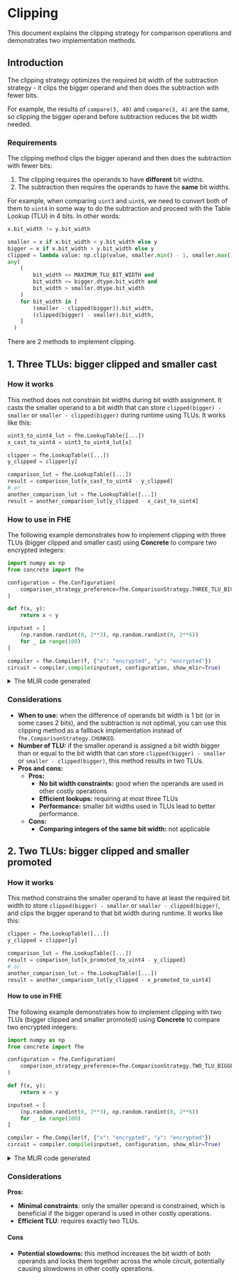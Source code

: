 # Clipping

This document explains the clipping strategy for comparison operations and demonstrates two implementation methods.

## Introduction

The clipping strategy optimizes the required bit width of the subtraction strategy - it clips the bigger operand and then does the subtraction with fewer bits.

For example, the results of `compare(3, 40)` and `compare(3, 4)` are the same,  so clipping the bigger operand before subtraction reduces the bit width needed.

### Requirements

The clipping method clips the bigger operand and then does the subtraction with fewer bits:

1. The clipping requires the operands to have **different** bit widths.
2. The subtraction then requires the operands to have the **same** bit widths.

For example,  when comparing `uint3` and `uint6`, we need to convert both of them to `uint4` in some way to do the subtraction and proceed with the Table Lookup (TLU) in 4 bits. In other words:

```python
x.bit_width != y.bit_width
```

```python
smaller = x if x.bit_width < y.bit_width else y
bigger = x if x.bit_width > y.bit_width else y
clipped = lambda value: np.clip(value, smaller.min() - 1, smaller.max() + 1)
any(
    (
        bit_width <= MAXIMUM_TLU_BIT_WIDTH and
        bit_width <= bigger.dtype.bit_width and
        bit_width > smaller.dtype.bit_width
    )
    for bit_width in [
        (smaller - clipped(bigger)).bit_width,
        (clipped(bigger) - smaller).bit_width,
    ]
  )
```

There are 2 methods to implement clipping.

## 1. Three TLUs: bigger clipped and smaller cast

### How it works

This method does not constrain bit widths during bit width assignment. It casts the smaller operand to a bit width that can store `clipped(bigger) - smaller` or `smaller - clipped(bigger)` during runtime using TLUs. It works like this:

```python
uint3_to_uint4_lut = fhe.LookupTable([...])
x_cast_to_uint4 = uint3_to_uint4_lut[x]

clipper = fhe.LookupTable([...])
y_clipped = clipper[y]

comparison_lut = fhe.LookupTable([...])
result = comparison_lut[x_cast_to_uint4 - y_clipped]
# or
another_comparison_lut = fhe.LookupTable([...])
result = another_comparison_lut[y_clipped - x_cast_to_uint4]
```

### How to use in FHE

The following example demonstrates how to implement clipping with three TLUs (bigger clipped and smaller cast) using **Concrete** to compare two encrypted integers:

```python
import numpy as np
from concrete import fhe

configuration = fhe.Configuration(
    comparison_strategy_preference=fhe.ComparisonStrategy.THREE_TLU_BIGGER_CLIPPED_SMALLER_CASTED
)

def f(x, y):
    return x < y

inputset = [
    (np.random.randint(0, 2**3), np.random.randint(0, 2**6))
    for _ in range(100)
]

compiler = fhe.Compiler(f, {"x": "encrypted", "y": "encrypted"})
circuit = compiler.compile(inputset, configuration, show_mlir=True)
```

<details>

<summary>The MLIR code generated</summary>

```cpp
module {
  
  // no promotions
  func.func @main(%arg0: !FHE.eint<3>, %arg1: !FHE.eint<6>) -> !FHE.eint<1> {
    
    // casting the smaller operand 
    %cst = arith.constant dense<[0, 1, 2, 3, 4, 5, 6, 7]> : tensor<8xi64>
    %0 = "FHE.apply_lookup_table"(%arg0, %cst) : (!FHE.eint<3>, tensor<8xi64>) -> !FHE.esint<4>
    
    // clipping the bigger operand
    %cst_0 = arith.constant dense<[0, 1, 2, 3, 4, 5, 6, 7, 8, 8, 8, 8, 8, 8, 8, 8, 8, 8, 8, 8, 8, 8, 8, 8, 8, 8, 8, 8, 8, 8, 8, 8, 8, 8, 8, 8, 8, 8, 8, 8, 8, 8, 8, 8, 8, 8, 8, 8, 8, 8, 8, 8, 8, 8, 8, 8, 8, 8, 8, 8, 8, 8, 8, 8]> : tensor<64xi64>
    %1 = "FHE.apply_lookup_table"(%arg1, %cst_0) : (!FHE.eint<6>, tensor<64xi64>) -> !FHE.esint<4>
    
    // subtraction
    %2 = "FHE.sub_eint"(%0, %1) : (!FHE.esint<4>, !FHE.esint<4>) -> !FHE.esint<4>
    
    // computing the result
    %cst_1 = arith.constant dense<[0, 0, 0, 0, 0, 0, 0, 0, 1, 1, 1, 1, 1, 1, 1, 1]> : tensor<16xi64>
    %3 = "FHE.apply_lookup_table"(%2, %cst_1) : (!FHE.esint<4>, tensor<16xi64>) -> !FHE.eint<1>
    
    return %3 : !FHE.eint<1>
    
  }
  
}
```

</details>

### Considerations

* **When to use:** when the difference of operands bit width is 1 bit (or in some cases 2 bits), and the subtraction is not optimal, you can use this clipping method as a fallback implementation instead of `fhe.ComparisonStrategy.CHUNKED`.
* **Number of TLU:** if the smaller operand is assigned a bit width bigger than or equal to the bit width that can store `clipped(bigger) - smaller` or `smaller - clipped(bigger)`, this method results in two TLUs.
* **Pros and cons:**
  * **Pros:**
    * **No bit width constraints:** good when the operands are used in other costly operations
    * **Efficient lookups:** requiring at most three TLUs
    * **Performance:** smaller bit widths used in TLUs lead to better performance.
  * **Cons:**
    * **Comparing integers of the same bit width:** not applicable

## 2. Two TLUs: bigger clipped and smaller promoted

### How it works

This method constrains the smaller operand to have at least the required bit width to store `clipped(bigger) - smaller` or `smaller - clipped(bigger)`, and clips the bigger operand to that bit width during runtime. It works like this:

```python
clipper = fhe.LookupTable([...])
y_clipped = clipper[y]

comparison_lut = fhe.LookupTable([...])
result = comparison_lut[x_promoted_to_uint4 - y_clipped]
# or
another_comparison_lut = fhe.LookupTable([...])
result = another_comparison_lut[y_clipped - x_promoted_to_uint4]
```

#### How to use in FHE

The following example demonstrates how to implement clipping with two TLUs (bigger clipped and smaller promoted) using **Concrete** to compare two encrypted integers:

```python
import numpy as np
from concrete import fhe

configuration = fhe.Configuration(
    comparison_strategy_preference=fhe.ComparisonStrategy.TWO_TLU_BIGGER_CLIPPED_SMALLER_PROMOTED
)

def f(x, y):
    return x < y

inputset = [
    (np.random.randint(0, 2**3), np.random.randint(0, 2**6))
    for _ in range(100)
]

compiler = fhe.Compiler(f, {"x": "encrypted", "y": "encrypted"})
circuit = compiler.compile(inputset, configuration, show_mlir=True)
```

<details>

<summary>The MLIR code generated</summary>

```cpp
module {
  
  // promotions          ............
  func.func @main(%arg0: !FHE.eint<4>, %arg1: !FHE.eint<6>) -> !FHE.eint<1> {
    
    // clipping the bigger operand
    %cst = arith.constant dense<[0, 1, 2, 3, 4, 5, 6, 7, 8, 8, 8, 8, 8, 8, 8, 8, 8, 8, 8, 8, 8, 8, 8, 8, 8, 8, 8, 8, 8, 8, 8, 8, 8, 8, 8, 8, 8, 8, 8, 8, 8, 8, 8, 8, 8, 8, 8, 8, 8, 8, 8, 8, 8, 8, 8, 8, 8, 8, 8, 8, 8, 8, 8, 8]> : tensor<64xi64>
    %0 = "FHE.apply_lookup_table"(%arg1, %cst) : (!FHE.eint<6>, tensor<64xi64>) -> !FHE.esint<4>
    
    // subtraction
    %1 = "FHE.to_signed"(%arg0) : (!FHE.eint<4>) -> !FHE.esint<4>
    %2 = "FHE.sub_eint"(%1, %0) : (!FHE.esint<4>, !FHE.esint<4>) -> !FHE.esint<4>
        
    // computing the result
    %cst_0 = arith.constant dense<[0, 0, 0, 0, 0, 0, 0, 0, 1, 1, 1, 1, 1, 1, 1, 1]> : tensor<16xi64>
    %3 = "FHE.apply_lookup_table"(%2, %cst_0) : (!FHE.esint<4>, tensor<16xi64>) -> !FHE.eint<1>
    
    return %3 : !FHE.eint<1>
    
  }
  
}
```

</details>

### Considerations

**Pros:**

* **Minimal constraints**: only the smaller operand is constrained, which is beneficial if the bigger operand is used in other costly operations.
* **Efficient TLU**: requires exactly two TLUs.

#### Cons

* **Potential slowdowns:** this method increases the bit width of both operands and locks them together across the whole circuit, potentially causing slowdowns in other costly operations.
